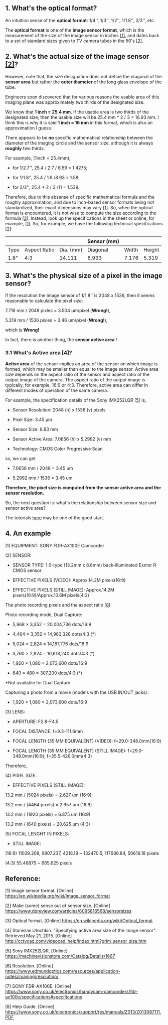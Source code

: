 
## 1. What's the **optical format**?

An intuition sense of the **optical format**: 1/4'', 1/3'', 1/2'', 1/1.8'', 2/3'', etc. 

The **optical format** is one of the **image sensor format**, which is the measurement of the size of the image sensor 
in inches [[1]](https://en.wikipedia.org/wiki/Image_sensor_format), and dates back to a set of standard sizes given to 
TV camera tubes in the 50's [[2]](https://www.dpreview.com/articles/8095816568/sensorsizes).

## 2. What's the actual size of the image sensor [[2]](https://www.dpreview.com/articles/8095816568/sensorsizes)?

However, note that, the size designation does not define the diagonal of the **sensor area** but rather the **outer diameter** 
of the long glass envelope of the tube. 

Engineers soon discovered that for various reasons the usable area of this imaging plane was approximately two thirds of 
the designated size. 

We know that **1 inch = 25.4 mm**. If the usable area is two thirds of the designated size, then the usable size will be
25.4 mm * 2 / 3 = 16.93 mm. I think this is why it is said **1 inch = 16 mm** in this format, which is also an 
approximation I guess.

There appears to be **no** specific mathematical relationship between the diameter of the imaging circle and the sensor size, 
although it is always **roughly** two thirds.



For example, (1inch = 25.4mm), 

* for 1/2.7'', 25.4 / 2.7 / 6.59 = 1.4275;

* for 1/1.8'', 25.4 / 1.8 /8.93 = 1.58;

* for 2/3'', 25.4 * 2 / 3 /11 = 1.539.


Therefore, due to this absense of specific mathematical formula and the roughly approximation,
and due to inch-based sensor formats being not standardized, their exact dimensions may vary
[[1]](https://en.wikipedia.org/wiki/Image_sensor_format).
So, when the optical format is encountered, it is not wise to compute the size according to the formula
[[3]](https://en.wikipedia.org/wiki/Optical_format). 
Instead, look up the specifications in the sheet or online, for example, 
[[1]](https://en.wikipedia.org/wiki/Image_sensor_format).
So, for example, we have the following technical specifications [[2]](https://www.dpreview.com/articles/8095816568/sensorsizes):


|      |              |           | Sensor (mm) | | |
| ---- | ------------ | --------- | -------- | ----- | ------ |
| Type | Aspect Ratio |	Dia. (mm) |	Diagonal | Width |	Height |
| 1.8" |	4:3          |	14.111	   |  8.933   | 7.176 |	5.319  |



## 3. What's the physical size of a pixel in the image sensor?

If the resolution the image sensor of 1/1.8'' is 2048 x 1536, then it seems reasonable to calculate the pixel size:

7.716 mm / 2048 pixles = 3.504 um/pixel (**Wrong!**),

5.319 mm / 1536 pixles = 3.46 um/pixel (**Wrong!**),

which is **Wrong!** 

In fact, there is another thing, the **sensor active area** !

### 3.1 What's **Active area** [[4]](http://cctvcad.com/videocad_help/index.html?prim_sensor_size.htm)?

**Active area** of the sensor implies an area of the sensor on which image is formed, which may be smaller than 
equal to the image sensor.
Active area size depends on the aspect ratio of the sensor and aspect ratio of the output image of the camera. The aspect
ratio of the output image is typically, for example, 16:9 or 4:3.
Therefore, active area can differ in different modes of operation of the same camera.

For example, the specification details of the Sony IMX252LQR [[5]](https://machinevisionstore.com/Catalog/Details/1667) is,

  * Sensor Resolution:	2048 (h) x 1536 (v) pixels
  
  * Pixel Size:	3.45 µm
  
  * Sensor Size:	8.83 mm
  
  * Sensor Active Area:	7.0656 (h) x 5.2992 (v) mm
  
  * Technology:	CMOS Color Progressive Scan

so, we can get

  * 7.0656 mm / 2048 = 3.45 um
  
  * 5.2992 mm / 1536 = 3.45 um
  
 **Therefore, the pixel size is computed from the sensor active area and the sensor resolution.**
 
 So, the next question is: what's the relationship between sensor size and sensor active area?

The tutorials [here](https://www.edmundoptics.com/resources/application-notes/imaging/resolution/)
may be one of the good start.

## 4. An example

 (1) EQUIPMENT: SONY FDR-AX100E Camcorder
 
 (2) SENSOR: 
 
 * SENSOR TYPE: 1.0-type (13.2mm x 8.8mm) back-illuminated Exmor R CMOS sensor
 
 * EFFECTIVE PIXELS (VIDEO): Approx.14.2M pixels(16:9)
 
 * EFFECTIVE PIXELS (STILL IMAGE): Approx.14.2M pixels(16:9)/Approx.10.6M pixels(4:3)
 
 The photo recording pixels and the aspect ratio [[8]](https://www.sony.co.uk/electronics/support/res/manuals/Z013/Z013087111.PDF):
 
 Photo recording mode, Dual Capture:

 * 5,968 × 3,352 = 20,004,736 dots/16:9
 
 * 4,464 × 3,352 = 14,963,328 dots/4:3 (*)
 
 * 5,024 × 2,824 = 14,187,776 dots/16:9 
  
 * 3,760 × 2,824 = 10,618,240 dots/4:3 (*)
 
 * 1,920 × 1,080 = 2,073,600 dots/16:9
 
 * 640 × 480 = 307,200 dots/4:3 (*)
 
 *Not available for Dual Capture
 
 Capturing a photo from a movie (models with the USB IN/OUT jacks) :
 
 * 1,920 × 1,080 = 2,073,600 dots/16:9
 
 (3) LENS:
 
 * APERTURE: F2.8-F4.5
 
 * FOCAL DISTANCE: f=9.3-111.6mm
  
 * FOCAL LENGTH (35 MM EQUIVALENT) (VIDEO): f=29.0-348.0mm(16:9)
  
 * FOCAL LENGTH (35 MM EQUIVALENT) (STILL IMAGE): f=29.0-348.0mm(16:9), f=35.5-426.0mm(4:3)
 
 Therefore,
 
 (4) PIXEL SIZE:
 
 * EFFECTIVE PIXELS (STILL IMAGE): 
 
 13.2 mm / (5024 pixels) = 2.627 um (16:9); 
 
 13.2 mm / (4464 pixels) = 2.957 um (16:9)
 
 13.2 mm / (1920 pixels) = 6.875 um (16:9)
 
 13.2 mm / (640 pixels) = 20.625 um (4:3)
 
 (5) FOCAL LENGHT IN PIXELS:
 
 * STILL IMAGE: 
 
 (16:9) 11039.208, 9807.237, 4218.18 ~  132470.5, 117686.84, 50618.18 pixels
 
 (4:3) 55.46875 ~ 665.625 pixels
 
 
 
 
 


## Reference:

[1] Image sensor format. [Online] https://en.wikipedia.org/wiki/Image_sensor_format

[2] Make (some) sense out of sensor size. [Online] https://www.dpreview.com/articles/8095816568/sensorsizes

[3] Optical format. [Online] https://en.wikipedia.org/wiki/Optical_format

[4] Stanislav Utochkin. "Specifying active area size of the image sensor". Retrieved May 21, 2015. 
[Online] http://cctvcad.com/videocad_help/index.html?prim_sensor_size.htm

[5] Sony IMX252LQR. [Online] https://machinevisionstore.com/Catalog/Details/1667

[6] Resolution. [Online] https://www.edmundoptics.com/resources/application-notes/imaging/resolution/

[7] SONY FDR-AX100E. [Online] https://www.sony.co.uk/electronics/handycam-camcorders/fdr-ax100e/specifications#specifications

[8] Help Guide. [Online] https://www.sony.co.uk/electronics/support/res/manuals/Z013/Z013087111.PDF



